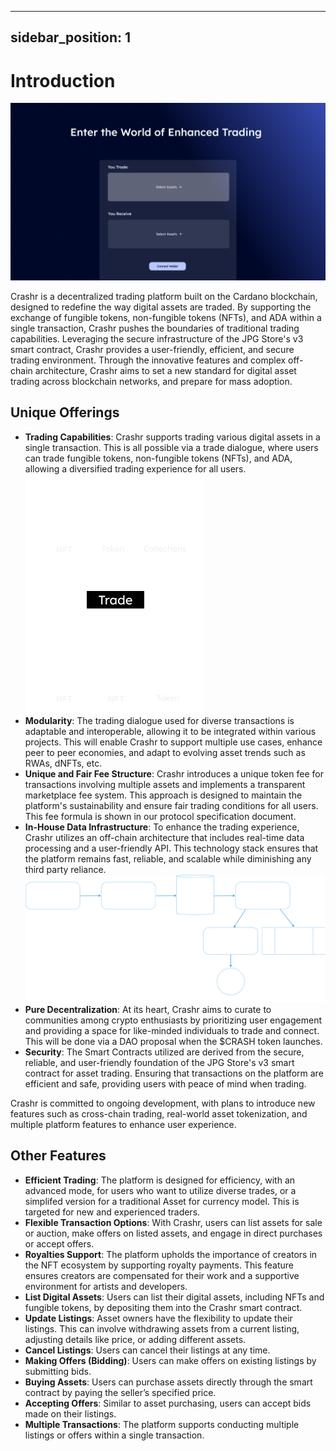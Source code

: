  ---
sidebar_position: 1
---

# Introduction

![Trade](/img/trade.png)

Crashr is a decentralized trading platform built on the Cardano blockchain, designed to redefine the way digital assets are traded. By supporting the exchange of fungible tokens, non-fungible tokens (NFTs), and ADA within a single transaction, Crashr pushes the boundaries of traditional trading capabilities. Leveraging the secure infrastructure of the JPG Store's v3 smart contract, Crashr provides a user-friendly, efficient, and secure trading environment. Through the innovative features and complex off-chain architecture, Crashr aims to set a new standard for digital asset trading across blockchain networks, and prepare for mass adoption.
&#x20;

## **Unique Offerings**

* **Trading Capabilities**: Crashr supports trading various digital assets in a single transaction. This is all possible via a trade dialogue, where users can trade fungible tokens, non-fungible tokens (NFTs), and ADA, allowing a diversified trading experience for all users.![Dialogue](/img/dialogue.png)
* **Modularity**: The trading dialogue used for diverse transactions is adaptable and interoperable, allowing it to be integrated within various projects. This will enable Crashr to support multiple use cases, enhance peer to peer economies, and adapt to evolving asset trends such as RWAs, dNFTs, etc.
* **Unique and Fair Fee Structure**: Crashr introduces a unique token fee for transactions involving multiple assets and implements a transparent marketplace fee system. This approach is designed to maintain the platform's sustainability and ensure fair trading conditions for all users. This fee formula is shown in our protocol specification document.
* **In-House Data Infrastructure**: To enhance the trading experience, Crashr utilizes an off-chain architecture that includes real-time data processing and a user-friendly API. This technology stack ensures that the platform remains fast, reliable, and scalable while diminishing any third party reliance.
 ![Arch](/img/Arch.png)
* **Pure Decentralization**: At its heart, Crashr aims to curate to communities among crypto enthusiasts by prioritizing user engagement and providing a space for like-minded individuals to trade and connect. This will be done via a DAO proposal when the $CRASH token launches.
* **Security**: The Smart Contracts utilized are derived from the secure, reliable, and user-friendly foundation of the JPG Store's v3 smart contract for asset trading. Ensuring that transactions on the platform are efficient and safe, providing users with peace of mind when trading.


Crashr is committed to ongoing development, with plans to introduce new features such as cross-chain trading, real-world asset tokenization, and multiple platform features to enhance user experience.

## Other Features

* **Efficient Trading**: The platform is designed for efficiency, with an advanced mode, for users who want to utilize diverse trades, or a simplifed version for a traditional Asset for currency model. This is targeted for new and experienced traders.
* **Flexible Transaction Options**: With Crashr, users can list assets for sale or auction, make offers on listed assets, and engage in direct purchases or accept offers. 
* **Royalties Support**: The platform upholds the importance of creators in the NFT ecosystem by supporting royalty payments. This feature ensures creators are compensated for their work and a supportive environment for artists and developers.
* **List Digital Assets**: Users can list their digital assets, including NFTs and fungible tokens, by depositing them into the Crashr smart contract.&#x20;
* **Update Listings**: Asset owners have the flexibility to update their listings. This can involve withdrawing assets from a current listing, adjusting details like price, or adding different assets.
* **Cancel Listings**: Users can cancel their listings at any time.&#x20;
* **Making Offers (Bidding)**: Users can make offers on existing listings by submitting bids.&#x20;
* **Buying Assets**: Users can purchase assets directly through the smart contract by paying the seller’s specified price.
* **Accepting Offers**: Similar to asset purchasing, users can accept bids made on their listings.&#x20;
* **Multiple Transactions**: The platform supports conducting multiple listings or offers within a single transaction.&#x20;
